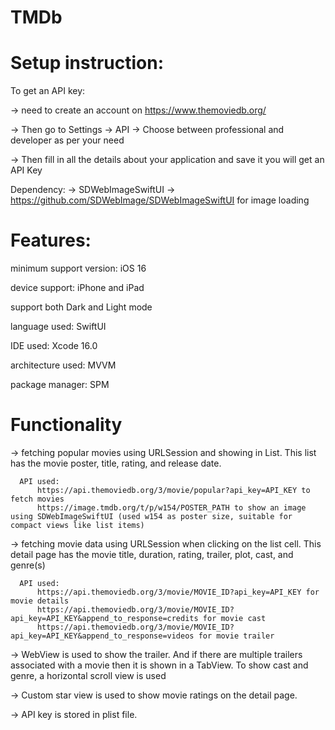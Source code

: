 # TMDb

# Setup instruction:
To get an API key: 

  -> need to create an account on https://www.themoviedb.org/
  
  -> Then go to Settings -> API -> Choose between professional and developer as per your need
  
  -> Then fill in all the details about your application and save it you will get an API Key

Dependency:
  -> SDWebImageSwiftUI -> https://github.com/SDWebImage/SDWebImageSwiftUI for image loading
  
# Features:
  minimum support version: iOS 16
  
  device support: iPhone and iPad
  
  support both Dark and Light mode
  
  language used: SwiftUI
  
  IDE used: Xcode 16.0
  
  architecture used: MVVM
  
  package manager: SPM
  
# Functionality
  -> fetching popular movies using URLSession and showing in List. This list has the movie poster, title, rating, and release date.
  
      API used: 
          https://api.themoviedb.org/3/movie/popular?api_key=API_KEY to fetch movies
          https://image.tmdb.org/t/p/w154/POSTER_PATH to show an image using SDWebImageSwiftUI (used w154 as poster size, suitable for compact views like list items)
          
        
  -> fetching movie data using URLSession when clicking on the list cell. This detail page has the movie title, duration, rating, trailer, plot, cast, and genre(s)
  
      API used:
          https://api.themoviedb.org/3/movie/MOVIE_ID?api_key=API_KEY for movie details
          https://api.themoviedb.org/3/movie/MOVIE_ID?api_key=API_KEY&append_to_response=credits for movie cast
          https://api.themoviedb.org/3/movie/MOVIE_ID?api_key=API_KEY&append_to_response=videos for movie trailer
          
  -> WebView is used to show the trailer. And if there are multiple trailers associated with a movie then it is shown in a TabView. To show cast and genre, a horizontal scroll view is used

  -> Custom star view is used to show movie ratings on the detail page.
  
  -> API key is stored in plist file.
  

